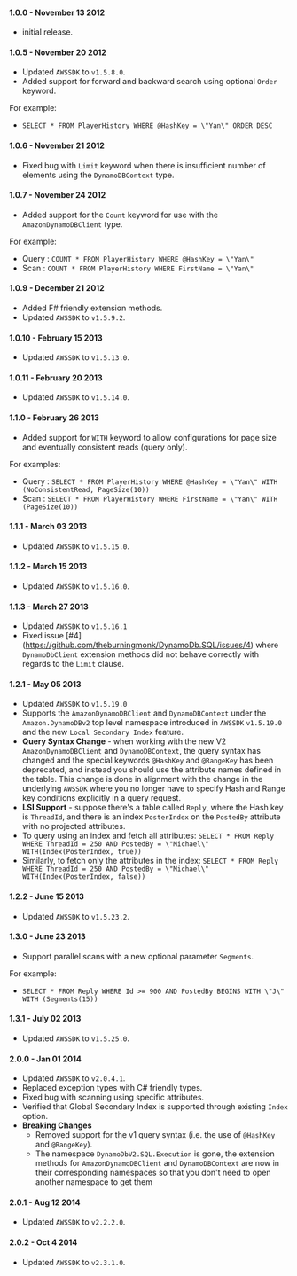 #### 1.0.0 - November 13 2012
* initial release.

#### 1.0.5 - November 20 2012
* Updated `AWSSDK` to `v1.5.8.0`.
* Added support for forward and backward search using optional `Order` keyword.

For example: 
* `SELECT * FROM PlayerHistory WHERE @HashKey = \"Yan\" ORDER DESC`

#### 1.0.6 - November 21 2012
* Fixed bug with `Limit` keyword when there is insufficient number of elements using 
the `DynamoDBContext` type.

#### 1.0.7 - November 24 2012
* Added support for the `Count` keyword for use with the `AmazonDynamoDBClient` type.

For example:
* Query : `COUNT * FROM PlayerHistory WHERE @HashKey = \"Yan\"`
* Scan  : `COUNT * FROM PlayerHistory WHERE FirstName = \"Yan\"`

#### 1.0.9 - December 21 2012
* Added F# friendly extension methods.
* Updated `AWSSDK` to `v1.5.9.2`.

#### 1.0.10 - February 15 2013
* Updated `AWSSDK` to `v1.5.13.0`.

#### 1.0.11 - February 20 2013
* Updated `AWSSDK` to `v1.5.14.0`.

#### 1.1.0 - February 26 2013
* Added support for `WITH` keyword to allow configurations for page size and eventually 
consistent reads (query only).

For examples:
* Query : `SELECT * FROM PlayerHistory WHERE @HashKey = \"Yan\" WITH (NoConsistentRead, PageSize(10))`
* Scan  : `SELECT * FROM PlayerHistory WHERE FirstName = \"Yan\" WITH (PageSize(10))`

#### 1.1.1 - March 03 2013
* Updated `AWSSDK` to `v1.5.15.0`.

#### 1.1.2 - March 15 2013
* Updated `AWSSDK` to `v1.5.16.0`.

#### 1.1.3 - March 27 2013
* Updated `AWSSDK` to `v1.5.16.1`
* Fixed issue [#4] (https://github.com/theburningmonk/DynamoDb.SQL/issues/4) where 
`DynamoDbClient` extension methods did not behave correctly with regards to the `Limit` clause.

#### 1.2.1 - May 05 2013
* Updated `AWSSDK` to `v1.5.19.0`
* Supports the `AmazonDynamoDBClient` and `DynamoDBContext` under the `Amazon.DynamoDBv2` 
top level namespace introduced in `AWSSDK` `v1.5.19.0` and the new `Local Secondary Index` feature.
* **Query Syntax Change** - when working with the new V2 `AmazonDynamoDBClient` and 
`DynamoDBContext`, the query syntax has changed and the special keywords `@HashKey` and `@RangeKey` 
has been deprecated, and instead you should use the attribute names defined in the table. 
This change is done in alignment with the change in the underlying `AWSSDK` where you no longer 
have to specify Hash and Range key conditions explicitly in a query request.
* **LSI Support** - suppose there's a table called `Reply`, where the Hash key is `ThreadId`, and 
there is an index `PosterIndex` on the `PostedBy` attribute with no projected attributes.
* To query using an index and fetch all attributes:
`SELECT * FROM Reply WHERE ThreadId = 250 AND PostedBy = \"Michael\" WITH(Index(PosterIndex, true))`
* Similarly, to fetch only the attributes in the index:
`SELECT * FROM Reply WHERE ThreadId = 250 AND PostedBy = \"Michael\" WITH(Index(PosterIndex, false))`

#### 1.2.2 - June 15 2013
* Updated `AWSSDK` to `v1.5.23.2`.

#### 1.3.0 - June 23 2013
* Support parallel scans with a new optional parameter `Segments`. 

For example:
* `SELECT * FROM Reply WHERE Id >= 900 AND PostedBy BEGINS WITH \"J\" WITH (Segments(15))`

#### 1.3.1 - July 02 2013
* Updated `AWSSDK` to `v1.5.25.0`.

#### 2.0.0 - Jan 01 2014
* Updated `AWSSDK` to `v2.0.4.1`.
* Replaced exception types with C# friendly types.
* Fixed bug with scanning using specific attributes.
* Verified that Global Secondary Index is supported through existing `Index` option.
* **Breaking Changes**
	* Removed support for the v1 query syntax (i.e. the use of `@HashKey` and `@RangeKey`).
	* The namespace `DynamoDbV2.SQL.Execution` is gone, the extension methods for `AmazonDynamoDBClient` and `DynamoDBContext` are now in their corresponding namespaces so that you don't need to open another namespace to get them	

#### 2.0.1 - Aug 12 2014
* Updated `AWSSDK` to `v2.2.2.0`.

#### 2.0.2 - Oct 4 2014
* Updated `AWSSDK` to `v2.3.1.0`.